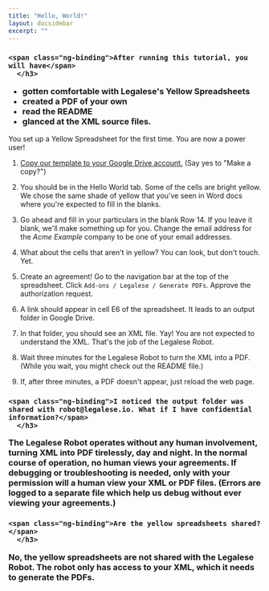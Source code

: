 ```yaml
---
title: "Hello, World!"
layout: docsidebar
excerpt: ""
---
```

<div class="block-callout block-show-callout  type-success block-show-callout  type-success ng-valid" type="section.type" ng-model="section.data">
  <h3>
      <i class="fa fa-info-circle " title="Info"></i>
          <i class="fa fa-exclamation-circle " title="Warning"></i>
	      <i class="fa fa-exclamation-triangle " title="Danger"></i>
	          <i class="fa fa-check-square on" title="Success"></i>

    <span class="ng-binding">After running this tutorial, you will have</span>
      </h3>

  <div marked="data.body" class="ng-isolate-scope"><ul>
  <li>gotten comfortable with Legalese's Yellow Spreadsheets</li>
  <li>created a PDF of your own</li>
  <li>read the README</li>
  <li>glanced at the XML source files.</li>
  </ul>
  </div>
  </div>

You set up a Yellow Spreadsheet for the first time. You are now a power user!

1. [Copy our template to your Google Drive account.](https://docs.google.com/spreadsheets/d/1rBuKOWSqRE7QgKgF6uVWR9www4LoLho4UjOCHPQplhw/copy?id=1rBuKOWSqRE7QgKgF6uVWR9www4LoLho4UjOCHPQplhw&copyCollaborators=false&copyComments=false&title=My%20Legalese%20Tutorial%202&usp=sheets_web)
    (Say yes to "Make a copy?")
	
2. You should be in the Hello World tab. Some of the cells are bright yellow. We chose the same shade of yellow that you've seen in Word docs where you're expected to fill in the blanks.

3. Go ahead and fill in your particulars in the blank Row 14. If you leave it blank, we'll make something up for you. Change the email address for the _Acme Example_ company to be one of your email addresses.

4. What about the cells that aren't in yellow? You can look, but don't touch. Yet.

5. Create an agreement! Go to the navigation bar at the top of the spreadsheet. Click `Add-ons / Legalese / Generate PDFs`. Approve the authorization request.

6. A link should appear in cell E6 of the spreadsheet. It leads to an output folder in Google Drive.

7. In that folder, you should see an XML file. Yay! You are not expected to understand the XML. That's the job of the Legalese Robot.

8. Wait three minutes for the Legalese Robot to turn the XML into a PDF.
    (While you wait, you might check out the README file.)

9. If, after three minutes, a PDF doesn't appear, just reload the web page.


<div class="block-callout block-show-callout  type-info block-show-callout  type-info ng-valid" type="section.type" ng-model="section.data">
  <h3>
      <i class="fa fa-info-circle on" title="Info"></i>
          <i class="fa fa-exclamation-circle " title="Warning"></i>
	      <i class="fa fa-exclamation-triangle " title="Danger"></i>
	          <i class="fa fa-check-square " title="Success"></i>

    <span class="ng-binding">I noticed the output folder was shared with robot@legalese.io. What if I have confidential information?</span>
      </h3>

  <div marked="data.body" class="ng-isolate-scope"><p>The Legalese Robot operates without any human involvement, turning XML into PDF tirelessly, day and night. In the normal course of operation, no human views your agreements. If debugging or troubleshooting is needed, only with your permission will a human view your XML or PDF files. (Errors are logged to a separate file which help us debug without ever viewing your agreements.)</p>
  </div>
  </div>

<div class="block-callout block-show-callout  type-info block-show-callout  type-info ng-valid" type="section.type" ng-model="section.data">
  <h3>
      <i class="fa fa-info-circle on" title="Info"></i>
          <i class="fa fa-exclamation-circle " title="Warning"></i>
	      <i class="fa fa-exclamation-triangle " title="Danger"></i>
	          <i class="fa fa-check-square " title="Success"></i>

    <span class="ng-binding">Are the yellow spreadsheets shared?</span>
      </h3>

  <div marked="data.body" class="ng-isolate-scope"><p>No, the yellow spreadsheets are not shared with the Legalese Robot. The robot only has access to your XML, which it needs to generate the PDFs.</p>
  </div>
  </div>